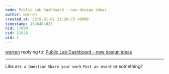 ```yaml
---
node: Public Lab Dashboard - new design ideas 
author: warren
created_at: 2019-01-02 21:20:23 +0000
timestamp: 1546464023
nid: 17890
cid: 21628
uid: 1
---
```




[warren](../profile/warren) replying to: [Public Lab Dashboard - new design ideas ](../notes/edie_blues/12-13-2018/public-lab-dashboard-new-design-ideas)

----
Like `Ask a Question` `Share your work` `Post an event` or something?